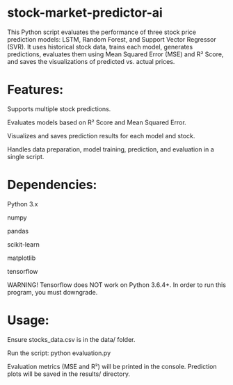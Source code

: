 # stock-market-predictor-ai

This Python script evaluates the performance of three stock price prediction models: LSTM, Random Forest, and Support Vector Regressor (SVR). It uses historical stock data, trains each model, generates predictions, evaluates them using Mean Squared Error (MSE) and R² Score, and saves the visualizations of predicted vs. actual prices.

# Features:

Supports multiple stock predictions.

Evaluates models based on R² Score and Mean Squared Error.

Visualizes and saves prediction results for each model and stock.

Handles data preparation, model training, prediction, and evaluation in a single script.


# Dependencies:

Python 3.x

numpy

pandas

scikit-learn

matplotlib

tensorflow

WARNING! Tensorflow does NOT work on Python 3.6.4+. In order to run this program, you must downgrade.

# Usage:

Ensure stocks_data.csv is in the data/ folder.

Run the script: python evaluation.py

Evaluation metrics (MSE and R²) will be printed in the console. Prediction plots will be saved in the results/ directory.
